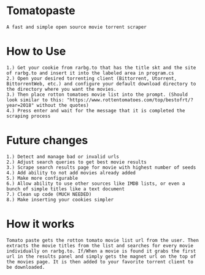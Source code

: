 # Tomatopaste
 	A fast and simple open source movie torrent scraper

# How to Use
	1.) Get your cookie from rarbg.to that has the title skt and the site of rarbg.to and insert it into the labeled area in program.cs
	2.) Open your desired torrenting client (Bittorrent, Utorrent, BittorrentWeb, etc.) and configure your default download directory to the directory where you want the movies.
	3.) Then place rotton tomatoes movie list into the prompt. (Should look similar to this: "https://www.rottentomatoes.com/top/bestofrt/?year=2018" without the quotes)
	4.) Press enter and wait for the message that it is completed the scraping process

# Future changes
	1.) Detect and manage bad or invalid urls
	2.) Adjust search queries to get best movie results
	3.) Scrape search results page for movie with highest number of seeds
	4.) Add ability to not add movies already added
	5.) Make more configurable
	6.) Allow ability to use other sources like IMDB lists, or even a bunch of simple titles like a text document
	7.) Clean up code (MUCH NEEDED)
	8.) Make inserting your cookies simpler

# How it works
	Tomato paste gets the rotton tomato movie list url from the user. Then extracts the movie titles from the list and searches for every movie individually on rarbg.to. If/When a movie is found it grabs the first url in the results panel and simply gets the magnet url on the top of the movies page. It is then added to your favorite torrent client to be downloaded.